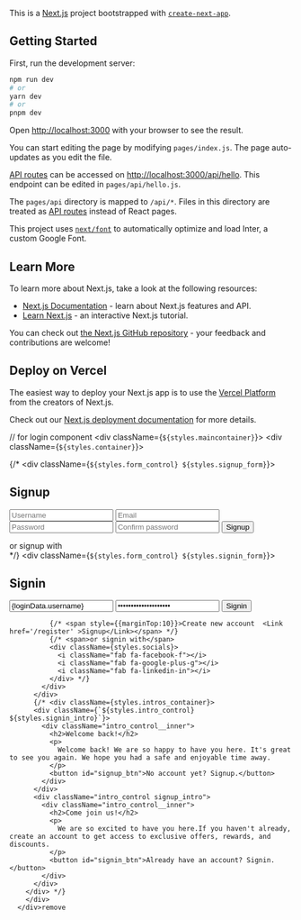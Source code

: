 This is a [Next.js](https://nextjs.org/) project bootstrapped with [`create-next-app`](https://github.com/vercel/next.js/tree/canary/packages/create-next-app).

## Getting Started

First, run the development server:

```bash
npm run dev
# or
yarn dev
# or
pnpm dev
```

Open [http://localhost:3000](http://localhost:3000) with your browser to see the result.

You can start editing the page by modifying `pages/index.js`. The page auto-updates as you edit the file.

[API routes](https://nextjs.org/docs/api-routes/introduction) can be accessed on [http://localhost:3000/api/hello](http://localhost:3000/api/hello). This endpoint can be edited in `pages/api/hello.js`.

The `pages/api` directory is mapped to `/api/*`. Files in this directory are treated as [API routes](https://nextjs.org/docs/api-routes/introduction) instead of React pages.

This project uses [`next/font`](https://nextjs.org/docs/basic-features/font-optimization) to automatically optimize and load Inter, a custom Google Font.

## Learn More

To learn more about Next.js, take a look at the following resources:

- [Next.js Documentation](https://nextjs.org/docs) - learn about Next.js features and API.
- [Learn Next.js](https://nextjs.org/learn) - an interactive Next.js tutorial.

You can check out [the Next.js GitHub repository](https://github.com/vercel/next.js/) - your feedback and contributions are welcome!

## Deploy on Vercel

The easiest way to deploy your Next.js app is to use the [Vercel Platform](https://vercel.com/new?utm_medium=default-template&filter=next.js&utm_source=create-next-app&utm_campaign=create-next-app-readme) from the creators of Next.js.

Check out our [Next.js deployment documentation](https://nextjs.org/docs/deployment) for more details.



// for login component 
      <div className={`${styles.maincontainer}`}>
        <div className={`${styles.container}`}>
          <div className={styles.forms_container}>
            {/* <div className={`${styles.form_control} ${styles.signup_form}`}>
              <form action="#">
                <h2>Signup</h2>
                <input type="text" placeholder="Username" required />
                <input type="email" placeholder="Email" required />
                <input type="password" placeholder="Password" required />
                <input type="password" placeholder="Confirm password" required />
                <button>Signup</button>
              </form>
              <span>or signup with</span>
              <div className={styles.socials}>
                <i className="fab fa-facebook-f"></i>
                <i className="fab fa-google-plus-g"></i>
                <i className="fab fa-linkedin-in"></i>
              </div>
            </div> */}
            <div className={`${styles.form_control} ${styles.signin_form}`}>
              <form action="#">
                <h2>Signin</h2>
                <input type="text" name="username" value={loginData.username}  placeholder="Username" onChange={handleInputChange} required />
                <input type="password" name="password" value={loginData.password}  placeholder="Password" onChange={handleInputChange} required />
                <button onClick={handleSubmit}>Signin</button>
              </form>

              {/* <span style={{marginTop:10}}>Create new account  <Link href='/register' >Signup</Link></span> */}
              {/* <span>or signin with</span>
              <div className={styles.socials}>
                <i className="fab fa-facebook-f"></i>
                <i className="fab fa-google-plus-g"></i>
                <i className="fab fa-linkedin-in"></i>
              </div> */}
            </div>
          </div>
          {/* <div className={styles.intros_container}>
          <div className={`${styles.intro_control} ${styles.signin_intro}`}>
            <div className="intro_control__inner">
              <h2>Welcome back!</h2>
              <p>
                Welcome back! We are so happy to have you here. It's great to see you again. We hope you had a safe and enjoyable time away.
              </p>
              <button id="signup_btn">No account yet? Signup.</button>
            </div>
          </div>
          <div className="intro_control signup_intro">
            <div className="intro_control__inner">
              <h2>Come join us!</h2>
              <p>
                We are so excited to have you here.If you haven't already, create an account to get access to exclusive offers, rewards, and discounts.
              </p>
              <button id="signin_btn">Already have an account? Signin.</button>
            </div>
          </div>
        </div> */}
        </div>
      </div>remove